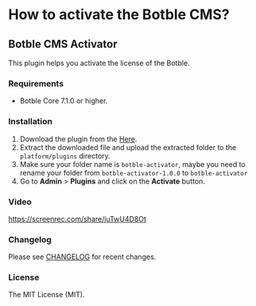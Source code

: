# How to activate the Botble CMS?

## Botble CMS Activator

This plugin helps you activate the license of the Botble.

### Requirements

-   Botble Core 7.1.0 or higher.

### Installation

1. Download the plugin from the [Here](https://github.com/rajaishtiaq6/botble-activator/archive/refs/tags/1.1.0.zip).
2. Extract the downloaded file and upload the extracted folder to the `platform/plugins` directory.
3. Make sure your folder name is  `botble-activator`, maybe you need to rename your folder from `botble-activator-1.0.0` to `botble-activator`
4. Go to **Admin** > **Plugins** and click on the **Activate** button.

### Video

 https://screenrec.com/share/juTwU4D8Ot

### Changelog

Please see [CHANGELOG](CHANGELOG.md) for recent changes.

### License

The MIT License (MIT).
